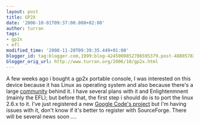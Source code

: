 ```yaml
---
layout: post
title: GP2X
date: '2006-10-01T09:37:00.000+02:00'
author: turran
tags:
- gp2x
- efl
modified_time: '2008-11-20T09:39:35.449+01:00'
blogger_id: tag:blogger.com,1999:blog-4245000852706595379.post-4880578375673228960
blogger_orig_url: http://www.turran.org/2006/10/gp2x.html
---
```


A few weeks ago i bought a gp2x portable console, I was interested on this device because it has Linux as operating system and also because there's a large [community](http://wiki.gp2x.org) behind it. I have several plans with it and Enlightenmnent (mainly the EFL); but before that, the first step i should do is to port the linux 2.6.x to it. I've just registered a new [Google Code's project](http://code.google.com/p/gp2x-linux26) but I'm having issues with it, don't know if it's better to register with SourceForge. There will be several news soon ....
